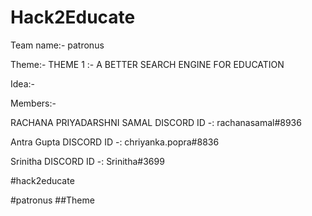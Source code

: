 # Hack2Educate

Team name:- patronus

Theme:- THEME 1 :- A BETTER SEARCH ENGINE FOR EDUCATION

Idea:- 



























Members:-

RACHANA PRIYADARSHNI SAMAL
DISCORD ID -: rachanasamal#8936

Antra Gupta
DISCORD ID -: chriyanka.popra#8836

Srinitha
DISCORD ID -: Srinitha#3699


#hack2educate



#patronus
##Theme

